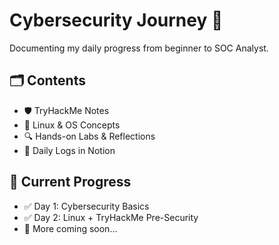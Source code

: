 # Cybersecurity Journey 🚀

Documenting my daily progress from beginner to SOC Analyst.

## 🗂️ Contents
- 🛡️ TryHackMe Notes
- 🐧 Linux & OS Concepts
- 🔍 Hands-on Labs & Reflections
- 🧠 Daily Logs in Notion

## 📆 Current Progress
- ✅ Day 1: Cybersecurity Basics
- ✅ Day 2: Linux + TryHackMe Pre-Security
- 🔄 More coming soon...

